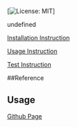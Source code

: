 # 

[![License: MIT](https://img.shields.io/badge/License-MIT-yellow.svg)]



 

 undefined

[Installation Instruction](#Install) 

 [Usage Instruction](#Usage)

 [Test Instruction](#Test)

 ##<a name = 'Installation'>Reference</a>

 ## <a name ='UsageInstruction'>Usage</a>

 [Github Page](https://github.com/)

<a></a>